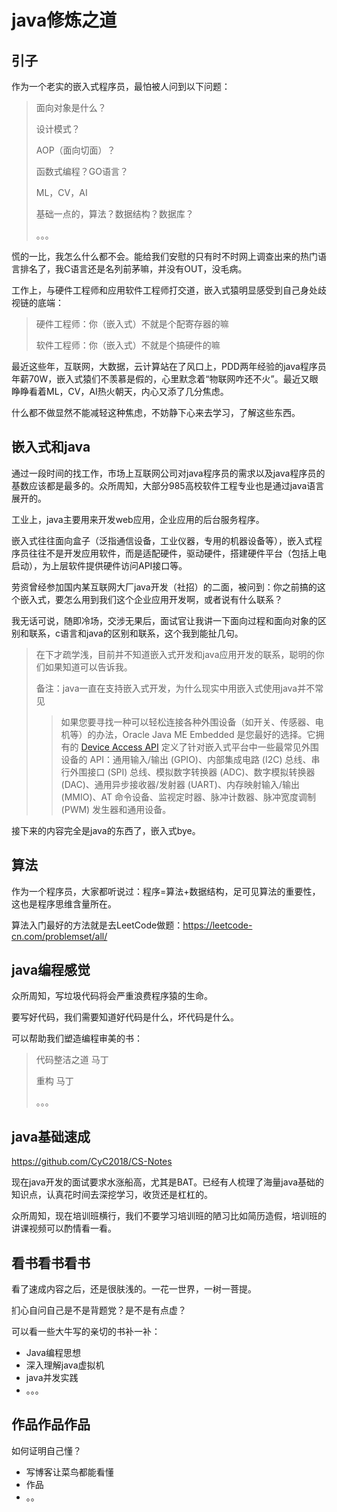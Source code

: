 # java修炼之道

## 引子

作为一个老实的嵌入式程序员，最怕被人问到以下问题：

> 面向对象是什么？
>
> 设计模式？
>
> AOP（面向切面）？
>
> 函数式编程？GO语言？
>
> ML，CV，AI
>
> 基础一点的，算法？数据结构？数据库？
>
> 。。。

慌的一比，我怎么什么都不会。能给我们安慰的只有时不时网上调查出来的热门语言排名了，我C语言还是名列前茅嘛，并没有OUT，没毛病。

工作上，与硬件工程师和应用软件工程师打交道，嵌入式猿明显感受到自己身处歧视链的底端：

> 硬件工程师：你（嵌入式）不就是个配寄存器的嘛
>
> 软件工程师：你（嵌入式）不就是个搞硬件的嘛

最近这些年，互联网，大数据，云计算站在了风口上，PDD两年经验的java程序员年薪70W，嵌入式猿们不羡慕是假的，心里默念着“物联网咋还不火”。最近又眼睁睁看着ML，CV，AI热火朝天，内心又添了几分焦虑。

什么都不做显然不能减轻这种焦虑，不妨静下心来去学习，了解这些东西。

## 嵌入式和java

通过一段时间的找工作，市场上互联网公司对java程序员的需求以及java程序员的基数应该都是最多的。众所周知，大部分985高校软件工程专业也是通过java语言展开的。

工业上，java主要用来开发web应用，企业应用的后台服务程序。

嵌入式往往面向盒子（泛指通信设备，工业仪器，专用的机器设备等），嵌入式程序员往往不是开发应用软件，而是适配硬件，驱动硬件，搭建硬件平台（包括上电启动），为上层软件提供硬件访问API接口等。

劳资曾经参加国内某互联网大厂java开发（社招）的二面，被问到：你之前搞的这个嵌入式，要怎么用到我们这个企业应用开发啊，或者说有什么联系？

我无话可说，随即冷场，交涉无果后，面试官让我讲一下面向过程和面向对象的区别和联系，c语言和java的区别和联系，这个我到能扯几句。

> 在下才疏学浅，目前并不知道嵌入式开发和java应用开发的联系，聪明的你们如果知道可以告诉我。
>
> 备注：java一直在支持嵌入式开发，为什么现实中用嵌入式使用java并不常见
>
> > 如果您要寻找一种可以轻松连接各种外围设备（如开关、传感器、电机等）的办法，Oracle Java ME Embedded 是您最好的选择。它拥有的 [Device Access API](http://docs.oracle.com/javame/config/cldc/opt-pkgs/api/daapi-jmee8/api/index.html) 定义了针对嵌入式平台中一些最常见外围设备的 API：通用输入/输出 (GPIO)、内部集成电路 (I2C) 总线、串行外围接口 (SPI) 总线、模拟数字转换器 (ADC)、数字模拟转换器 (DAC)、通用异步接收器/发射器 (UART)、内存映射输入/输出 (MMIO)、AT 命令设备、监视定时器、脉冲计数器、脉冲宽度调制 (PWM) 发生器和通用设备。

接下来的内容完全是java的东西了，嵌入式bye。

## 算法

作为一个程序员，大家都听说过：程序=算法+数据结构，足可见算法的重要性，这也是程序思维含量所在。

算法入门最好的方法就是去LeetCode做题：https://leetcode-cn.com/problemset/all/



## java编程感觉

众所周知，写垃圾代码将会严重浪费程序猿的生命。

要写好代码，我们需要知道好代码是什么，坏代码是什么。

可以帮助我们塑造编程审美的书：

> 代码整洁之道 马丁
>
> 重构  马丁
>
> 。。。

## java基础速成

https://github.com/CyC2018/CS-Notes

现在java开发的面试要求水涨船高，尤其是BAT。已经有人梳理了海量java基础的知识点，认真花时间去深挖学习，收货还是杠杠的。

众所周知，现在培训班横行，我们不要学习培训班的陋习比如简历造假，培训班的讲课视频可以酌情看一看。



## 看书看书看书

看了速成内容之后，还是很肤浅的。一花一世界，一树一菩提。

扪心自问自己是不是背题党？是不是有点虚？

可以看一些大牛写的亲切的书补一补：

- Java编程思想
- 深入理解java虚拟机
- java并发实践
- 。。。



## 作品作品作品

如何证明自己懂？

- 写博客让菜鸟都能看懂
- 作品
- 。。

